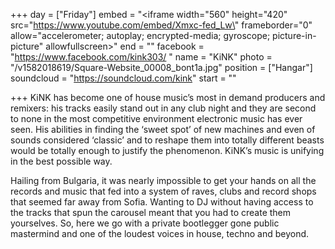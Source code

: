 +++
day = ["Friday"]
embed = "<iframe width=\"560\" height=\"420\" src=\"https://www.youtube.com/embed/Xmxc-fed_Lw\" frameborder=\"0\" allow=\"accelerometer; autoplay; encrypted-media; gyroscope; picture-in-picture\" allowfullscreen></iframe>"
end = ""
facebook = "https://www.facebook.com/kink303/ "
name = "KiNK"
photo = "/v1582018619/Square-Website_00008_bont1a.jpg"
position = ["Hangar"]
soundcloud = "https://soundcloud.com/kink"
start = ""

+++
KiNK has become one of house music’s most in demand producers and remixers: his tracks easily stand out in any club night and they are second to none in the most competitive environment electronic music has ever seen. His abilities in finding the ‘sweet spot’ of new machines and even of sounds considered ‘classic’ and to reshape them into totally different beasts would be totally enough to justify the phenomenon. KiNK’s music is unifying in the best possible way.

Hailing from Bulgaria, it was nearly impossible to get your hands on all the records and music that fed into a system of raves, clubs and record shops that seemed far away from Sofia. Wanting to DJ without having access to the tracks that spun the carousel meant that you had to create them yourselves. So, here we go with a private bootlegger gone public mastermind and one of the loudest voices in house, techno and beyond.